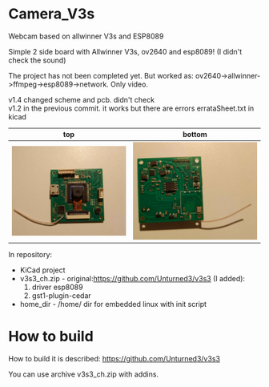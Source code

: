 # Camera_V3s
Webcam based on allwinner V3s and ESP8089

Simple 2 side board with Allwinner V3s, ov2640 and esp8089! 
(I didn't check the sound)

The project has not been completed yet. But worked as: 
ov2640->allwinner->ffmpeg->esp8089->network. Only video.

v1.4 changed scheme and pcb. didn't check <br>
v1.2 in the previous commit. it works but there are errors errataSheet.txt in kicad

top             |  bottom
:-------------------------:|:-------------------------:
![Image alt](https://github.com/fademike/Camera_V3s/blob/main/top.jpg)  |  ![Image alt](https://github.com/fademike/Camera_V3s/blob/main/bottom.jpg)

In repository:
- KiCad project
- v3s3_ch.zip - original:https://github.com/Unturned3/v3s3 (I added):
  1) driver esp8089
  2) gst1-plugin-cedar
-  home_dir - /home/ dir for embedded linux with init script

# How to build

How to build it is described:
https://github.com/Unturned3/v3s3

You can use archive v3s3_ch.zip with addins.


